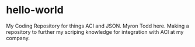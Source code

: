 # hello-world
My Coding Repository for things ACI and JSON.
Myron Todd here.  Making a repository to further my scriping knowledge for integration with ACI at my company. 

